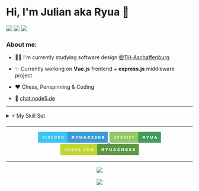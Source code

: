 # **Hi, I'm Julian aka Ryua** 👋

<p align="left">
<img src="https://gpvc.arturio.dev/thieleju" />
  
<img src="https://badges.pufler.dev/repos/thieleju"/>
  
<img src="https://badges.pufler.dev/years/thieleju"/>

</p>

### About me:

- 👨‍🎓 I'm currently studying software design <a href="https://www.th-ab.de/startseite/" >@TH-Aschaffenburg</a>

- ✨ Currently working on **Vue.js** frontend + **express.js** middleware project

- ❤️ Chess, Penspinning & Coding

- 👀 [chat.node5.de](https://chat.node5.de)

---

<details>
  <summary>⚡ My Skill Set</summary>

  <br>
    
<p align="center">

<img src="https://img.shields.io/badge/Vue.js-35495E?style=for-the-badge&logo=vue.js&logoColor=4FC08D" />
<img src="https://img.shields.io/badge/Node.js-43853D?style=for-the-badge&logo=node.js&logoColor=white" />
<img src="https://img.shields.io/badge/Express.js-404D59?style=for-the-badge" />
<img src="https://img.shields.io/badge/JavaScript-323330?style=for-the-badge&logo=javascript&logoColor=F7DF1E" />
<img src="https://img.shields.io/badge/jQuery-0769AD?style=for-the-badge&logo=jquery&logoColor=white" />
<img src="https://img.shields.io/badge/HTML-239120?style=for-the-badge&logo=html5&logoColor=white" />
<img src="https://img.shields.io/badge/CSS-239120?&style=for-the-badge&logo=css3&logoColor=white" />
<br>
<img src="https://img.shields.io/badge/Python-3776AB?style=for-the-badge&logo=python&logoColor=white" />
<img src="https://img.shields.io/badge/C%2B%2B-00599C?style=for-the-badge&logo=c%2B%2B&logoColor=white" />
<img src="https://img.shields.io/badge/C%23-239120?style=for-the-badge&logo=c-sharp&logoColor=white" />
<img src="https://img.shields.io/badge/Java-ED8B00?style=for-the-badge&logo=java&logoColor=white" />
<br>
<img src="https://img.shields.io/badge/MySQL-00000F?style=for-the-badge&logo=mysql&logoColor=white" />
<img src="https://img.shields.io/badge/Markdown-000000?style=for-the-badge&logo=markdown&logoColor=white" />

<p align="center">and growing...</p>

</p>

</details>

---
    
<p align="center">
<a href="https://discord.com/users/219847894000205834">
 <img height="30px" src="assets\discord.svg"/>
 
</a>

<a href="https://open.spotify.com/user/ryuakaa?si=355224aead11466a">
<img height="30" src="assets\spotify.svg"/>
</a>

<a href="https://www.chess.com/member/ryuachess">
<img height="30" src="assets\chesscom.svg" />
</a>
</p>

---

<p align="center">

<img  src="https://github-readme-stats.vercel.app/api?username=thieleju&theme=blue-green"/>

</p>

<p align="center">

<img src="https://github-readme-stats.vercel.app/api/top-langs/?username=thieleju&theme=blue-green" />

</p>
